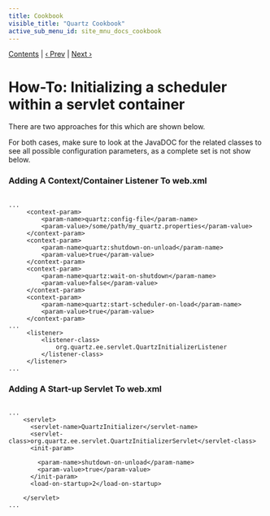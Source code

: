```yaml
---
title: Cookbook
visible_title: "Quartz Cookbook"
active_sub_menu_id: site_mnu_docs_cookbook
---
```

<div class="secNavPanel"><a href=".">Contents</a> | <a href="ShutdownScheduler.html">&lsaquo;&nbsp;Prev</a> | <a href="MultipleSchedulers.html">Next&nbsp;&rsaquo;</a></div>






# How-To: Initializing a scheduler within a servlet container

There are two approaches for this which are shown below.

For both cases, make sure to look at the JavaDOC for the related classes to see all possible configuration
parameters, as a complete set is not show below.


### Adding A Context/Container Listener To web.xml

<pre class="prettyprint highlight"><code class="language-xml" data-lang="xml">
...
     &lt;context-param&gt;
         &lt;param-name&gt;quartz:config-file&lt;/param-name&gt;
         &lt;param-value&gt;/some/path/my_quartz.properties&lt;/param-value&gt;
     &lt;/context-param&gt;
     &lt;context-param&gt;
         &lt;param-name&gt;quartz:shutdown-on-unload&lt;/param-name&gt;
         &lt;param-value&gt;true&lt;/param-value&gt;
     &lt;/context-param&gt;
     &lt;context-param&gt;
         &lt;param-name&gt;quartz:wait-on-shutdown&lt;/param-name&gt;
         &lt;param-value&gt;false&lt;/param-value&gt;
     &lt;/context-param&gt;
     &lt;context-param&gt;
         &lt;param-name&gt;quartz:start-scheduler-on-load&lt;/param-name&gt;
         &lt;param-value&gt;true&lt;/param-value&gt;
     &lt;/context-param&gt;
...
     &lt;listener&gt;
         &lt;listener-class&gt;
             org.quartz.ee.servlet.QuartzInitializerListener
         &lt;/listener-class&gt;
     &lt;/listener&gt;
...
</code></pre>


### Adding A Start-up Servlet To web.xml

<pre class="prettyprint highlight"><code class="language-xml" data-lang="xml">
...
	&lt;servlet&gt;
	  &lt;servlet-name&gt;QuartzInitializer&lt;/servlet-name&gt;
	  &lt;servlet-class&gt;org.quartz.ee.servlet.QuartzInitializerServlet&lt;/servlet-class&gt;
	  &lt;init-param&gt;

	    &lt;param-name&gt;shutdown-on-unload&lt;/param-name&gt;
	    &lt;param-value&gt;<span class="code-keyword">true</span>&lt;/param-value&gt;
	  &lt;/init-param&gt;
	  &lt;load-on-startup&gt;2&lt;/load-on-startup&gt;

	&lt;/servlet&gt;
...
</code></pre>

